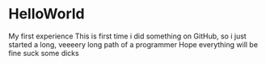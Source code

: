 # HelloWorld
My first experience
This is first time i did something on GitHub, so i just started a long, veeeery long path of a programmer
Hope everything will be fine
suck some dicks
